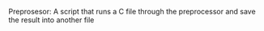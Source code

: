 Preprosesor: A script that runs a C file through the preprocessor and save the result into another file
